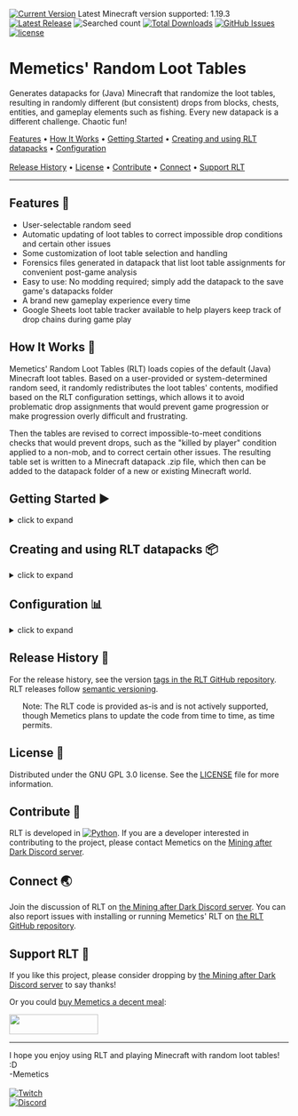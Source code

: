 [![Current Version](https://img.shields.io/badge/version-0.15.4.beta-blueviolet.svg)](https://github.com/MemeticsX/RLT)
Latest Minecraft version supported: 1.19.3
[![Latest Release](https://img.shields.io/github/v/release/MemeticsX/RLT)](https://github.com/MemeticsX/RLT/releases)
![Searched count](https://img.shields.io/github/search/MemeticsX/RLT/goto-A8CC9D.svg)
[![Total Downloads](https://img.shields.io/github/downloads/MemeticsX/RLT/total)](https://github.com/MemeticsX/RLT/releases)
[![GitHub Issues](https://img.shields.io/github/issues/MemeticsX/RLT.svg)](https://github.com/MemeticsX/RLT/issues)
[![license](https://img.shields.io/github/license/MemeticsX/RLT)](https://github.com/MemeticsX/RLT/blob/main/LICENSE)

# Memetics' Random Loot Tables

Generates datapacks for (Java) Minecraft that randomize the loot tables, resulting in randomly different (but consistent) drops from blocks, chests, entities, and gameplay elements such as fishing.  Every new datapack is a different challenge.  Chaotic fun!

[Features](#features-) • 
[How It Works](#how-it-works-) • 
[Getting Started](#getting-started-) • 
[Creating and using RLT datapacks](#creating-and-using-rlt-datapacks-) • 
[Configuration](#configuration-)\
\
[Release History](#release-history-) • 
[License](#license-) • 
[Contribute](#contribute-) • 
[Connect](#connect-) • 
[Support RLT](#support-rlt-)

<!-- PLACEHOLDER: Add a nice animated image showing RLT in action. -->

---

## Features 🎨

- User-selectable random seed
- Automatic updating of loot tables to correct impossible drop conditions and certain other issues
- Some customization of loot table selection and handling
- Forensics files generated in datapack that list loot table assignments for convenient post-game analysis
- Easy to use: No modding required; simply add the datapack to the save game's datapacks folder
- A brand new gameplay experience every time
- Google Sheets loot table tracker available to help players keep track of drop chains during game play


## How It Works 🔧

Memetics' Random Loot Tables (RLT) loads copies of the default (Java) Minecraft loot tables.  Based on a user-provided or system-determined random seed, it randomly redistributes the loot tables' contents, modified based on the RLT configuration settings, which allows it to avoid problematic drop assignments that would prevent game progression or make progression overly difficult and frustrating.

Then the tables are revised to correct impossible-to-meet conditions checks that would prevent drops, such as the "killed by player" condition applied to a non-mob, and to correct certain other issues.  The resulting table set is written to a Minecraft datapack .zip file, which then can be added to the datapack folder of a new or existing Minecraft world.


## Getting Started ▶

<details>

<summary>click to expand</summary>

### Installation

To install Memetics' Random Loot Tables (RLT) on Windows, extract the .zip file contents to a folder on your PC.  RLT can be run directly from the source code using Python IDLE (available for free at https://www.python.org/) or using the RLT.exe file included with the release.  For RLT to work, however, the Minecraft "loot_tables" folder first must be added to the RLT folder.
  
### Preparing the loot_tables folder

RLT needs to have access to a copy of the Minecraft "loot_tables" folder, with all of its files and sub-folders and their files.  RLT will not run without a copy of the loot_tables folder being added to the RLT folder.

The loot_tables folder must be extracted from the current (Java) Minecraft game installation (or more accurately, from the version of the game corresponding with this version of RLT) and copied to the RLT application folder.
  
_To extract the "loot_tables" folder from your Minecraft installation_:

1. In Windows File Explorer, navigate to the current Minecraft installation folder, which in Windows is normally found in %AppData%/.minecraft/versions/[version]/[version].jar/data/minecraft/loot_tables.  (For the current (0.15.4-beta) RLT build, the [version] folder is named "1.19.3".)

If you are unsure how to locate the loot_tables folder, start by pasting this into the location bar in Windows File Explorer:

%AppData%/.minecraft/versions/

Then in the "versions" folder, open the folder named with the current Minecraft version: for instance, the folder named 1.19.3.  (The folder is created when you first launch that version of the game; so if the folder does not exist, open the Minecraft launcher and start that version of the game, so the Minecraft launcher will download all of the files necessary to run that version of the game.)

  <ul>
    <ol>
  **Note**: If you are unable to locate the Minecraft root installation folder, Minecraft may be installed in a different location on your system.  Wherever it is located, navigate to the root ".minecraft" folder where the game is installed, open the "versions" folder, and then locate the folder for the current version of the game.
    </ol>
  </ul>
  
2. In the [version] folder, open the compressed [version].jar file using a file compression utility such as 7Zip.  (For instance, in the folder called 1.19.3, the file will be called 1.19.3.jar.)

3. In the compressed .jar file, open the "data" folder, and then open the "minecraft" folder.

4. In the "minecraft" folder, extract the "loot_tables" folder, copying it into the RLT folder.

5. Once the loot_tables folder and its contents have been extracted into the RLT folder, the RLT application should be able to run.

</details>


## Creating and using RLT datapacks 📦

<details>

<summary>click to expand</summary>

### Generating an RLT datapack:

When you run the RLT application, it will prompt you for a seed to use for randomizing the loot tables.  If you use the same seed and the same set of loot tables and config files, the application will generate the same (identical) datapack each time.  If you do not enter a seed, RLT will use a system-generated random seed.  Every time RLT is launched, the system-generated seed is determined at random, resulting in a different datapack each time.  (So if you want to produce the same datapack each time, manually enter the same seed each time.)

Once RLT generates a new datapack, it writes the datapack as a .zip file to the "RLT datapacks" folder in the RLT folder.  If you provided a seed, the file name will include the seed.

Copy the RLT datapack .zip file to the "datapacks" folder located in the savegame folder for a new or existing Minecraft world, and the loot drops will be randomized.


### To add the RLT datapack to a new Minecraft world:

If you want to create a new world in which the loot tables start randomized (this works in Minecraft version 1.17 and later):

- On the Singleplayer* menu, click "Create New World."
- In the "Create New World" form, click "Data Packs."
- In the "Select Data Packs" form, click "Open Pack Folder."  The datapacks folder for the new world will open in a new File Explorer window.  (The files for the new world are located in a temporary folder until world creation is finalized.)
- Copy the newly generated RLT datapack from the "RLT datapacks" folder into the new world's "datapacks" folder.  (Once the file is added to the folder, you can close the File Explorer window showing the new world's "datapacks" folder.)
- Switch back to Minecraft: The datapack should now appear in the "Available" list.
- Click the RLT datapack icon to move the datapack to the "Selected" list, and then click "Done."
- Update any other world creation settings as desired.
- Finally, click "Create New World" to finish world creation and launch your new RLT world!

> The process is simliar for Mulitplayer worlds.  However, if you are running the standalone Minecraft server, you may have to launch the server to let it create the new world for the first time (so that the world savegame folder and its "datapacks" folder will be created), stop the server, add the RLT datapack to the world's datapacks folder, and then restart the server.

  
### To add the RLT datapack to an existing Minecraft world:

- If the world is currently open in Minecraft, exit the world (or stop the server).
- In File Explorer, navigate to the savegame folder for the world.  (By default, this folder is located in %AppData%/.minecraft/saves/.  However, you can also open the world save folder from within Minecraft: On the Singleplayer menu, select the world, click Edit, and then click "Open World Folder.")
- In the world's savegame folder (which should be named the same as the world name), open the datapacks folder.
- Copy the RLT datapack .zip file into the datapacks folder.
- Resume playing the world.  The loot drops will now be randomzied.

</details>


## Configuration 📊

<details>

<summary>click to expand</summary>

### Config files

The lists in the configuration files are used primarily to prevent loot table assignments that block game progress, such as assigning blaze rods to drop from an End chest when blaze rods are needed to gain access to the End in the first place. The config lists also allow the exclusion of certain loot tables from random assignments, such as table assignments that would make the game too frustrating to play. For instance, if blaze rods only dropped from certain infested blocks, it might take a frustratingly long time of random digging before locating those blocks in the hope that blaze rods could be obtained from them.

**The [bottlenecks.config](bottlenecks.config) file** holds the list of loot tables for loot that is needed for progression.  By default, it contains blaze.json and enderman.json, since ender pearls and blaze powder are needed to help locate strongholds and activate the End portals to allow passage to the End.  Technically, Ender pearls also can be obtained through Piglin bartering (as of Minecraft 1.16), so Ender pearls most likely could still be found even if Enderman drops are not available, but if both of those bottlenecks get assigned to drop from objects or entities exclusive to the End, game progression to the End still will be highly unlikely if not impossible.  (For a more cautious configuration, piglin_bartering.json could also be added to the bottlenecks.config list.)

**The [blockers.config](blockers.config) file** holds the list of loot tables to which RLT will avoid assigning the drops from tables listed in bottlenecks.config.  This way, the important bottlenecks drops will not be overly difficult if not impossible to find.  Probably nobody wants to dig around all over the world at random to try to locate an infested diorite vein in the hope that maybe it will drop an Ender pearl or two, and no one wants the starting bonus chest to be the only place where one can find a blaze rod.  We might still want the blocker tables' drops to be assigned elsewhere, but we don't want those to be the only droppers of important resources.  So the blockers tables are withheld from the assignment pool until the bottlenecks tables have been assigned to non-blockers from the general (non-blocker, non-excluded) unassigned tables list; then the blockers are added to the general assignment list for random assignment with the rest of the pool.

**The [exclusions.config](exclusions.config) file** holds the list of loot tables that will not be altered; the tables in this list will remain unrandomized.  This list contains:

- Showstoppers: Things that won't drop anything, preventing potentially important resources from dropping, either because they're not implemented in the game (as with certain entities like Giant and Zombie Horse) or because the Minecraft code prevents them programmatically from producing drops;
- Not yet implemented: Tables for objects and entities that are planned for a future release of Minecraft but that have not been implemented in the current release of the game (and therefore will never drop any loot assigned to be dropped from them); and
- Killjoys (a.k.a. frustrators): Tables which, if included in the randomized loot (either as droppers or to have their loot dropped by something else), would make the game significantly less fun.  The items on this list are less problematic for game progression and are more a matter of taste.


### Recommended Configuration

To prevent assignments that block game progression, such as blaze rods being assigned to drop from chests or entities only found in the End, the default blockers and bottlenecks lists generally should be kept as they are, although piglin_bartering.json could be added to bottlenecks.config to help ensure the availability of ender pearls.

At the very least, keep blaze.json and _either_ enderman.json or piglin_bartering.json in the bottlenecks.config list, and keep very rare or hard-to-find droppers (such as spawn_bonus_chest.json and the infested blocks) in the blockers.config list.  

The default "Showstoppers" and "Not yet implemented" lists in exclusions.config should also be kept as-is.

However, the "Killjoys" list (in exclusions.config) can be modified as desired.  Additional loot tables may be added to the killjoys list if you want to reduce the frustration of having to hunt for days on end to find certain hard-to-find loot drops, or if there are certain things that you simply want to have retain their normal drops.

<ul>
Memetics finds it tedious to have 17 varieties of candle dropping as part of the randomized loot set, not to mention having candles of the same color dropping from two different sources (if candle cakes were left in), and he thinks that candle cakes are just silly to begin with, so those loot tables are included on his default Killjoys list.  Memetics also (currently) likes to have shulker_box.json on the list and therefore unrandomized, so that at least one type of shulker box is available as a reusable shulker box for gameplay.  But YMMV, so adjust the Killjoys list as you see fit.
</ul>

Feel free to experiment, though!  The config lists may be modified or even removed entirely, and RLT will still generate the datapacks - and you still might get lucky with what items get dropped from where - but ultimately, you will have to be the judge of the results of such experiments.

</details>


## Release History 📅

For the release history, see the version [tags in the RLT GitHub repository](https://github.com/MemeticsX/RLT/tags).  RLT releases follow [semantic versioning](http://semver.org/). 

<ul>
Note: The RLT code is provided as-is and is not actively supported, though Memetics plans to update the code from time to time, as time permits.
</ul>


## License 📜

Distributed under the GNU GPL 3.0 license. See the [LICENSE](LICENSE) file for more information.


## Contribute 💪

RLT is developed in [![Python](https://img.shields.io/badge/python-3670A0?logo=python&logoColor=ffdd54)](https://www.python.org).  If you are a developer interested in contributing to the project, please contact Memetics on the [Mining after Dark Discord server](https://discord.gg/guTcuM5V62).


## Connect 🌏

Join the discussion of RLT on [the Mining after Dark Discord server](https://discord.gg/guTcuM5V62).  You can also report issues with installing or running Memetics' RLT on [the RLT GitHub repository](https://github.com/MemeticsX/RLT/issues).


## Support RLT 🚀

If you like this project, please consider dropping by [the Mining after Dark Discord server](https://discord.gg/guTcuM5V62) to say thanks!

Or you could [buy Memetics a decent meal](https://www.buymeacoffee.com/Memetics):

<a href="https://www.buymeacoffee.com/Memetics"><img src="https://img.buymeacoffee.com/button-api/?text=Buy me a decent meal&emoji=😋&slug=Memetics&button_colour=5900c6&font_colour=ffffff&font_family=Lato&outline_colour=ffffff&coffee_colour=FFDD00" height="36" width="160" /></a>

---

I hope you enjoy using RLT and playing Minecraft with random loot tables!  :D\
-Memetics\
\
[![Twitch](https://img.shields.io/twitch/status/Memetics?label=Twitch)](https://twitch.tv/Memetics)\
[![Discord](https://img.shields.io/discord/553903039082135555?label=Discord)](https://discord.gg/guTcuM5V62)
